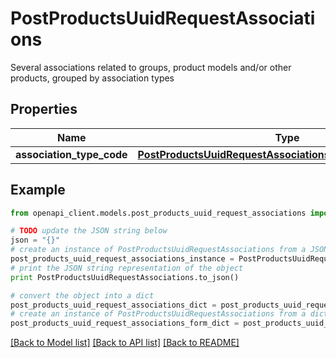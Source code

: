 # PostProductsUuidRequestAssociations

Several associations related to groups, product models and/or other products, grouped by association types

## Properties
Name | Type | Description | Notes
------------ | ------------- | ------------- | -------------
**association_type_code** | [**PostProductsUuidRequestAssociationsAssociationTypeCode**](PostProductsUuidRequestAssociationsAssociationTypeCode.md) |  | [optional] 

## Example

```python
from openapi_client.models.post_products_uuid_request_associations import PostProductsUuidRequestAssociations

# TODO update the JSON string below
json = "{}"
# create an instance of PostProductsUuidRequestAssociations from a JSON string
post_products_uuid_request_associations_instance = PostProductsUuidRequestAssociations.from_json(json)
# print the JSON string representation of the object
print PostProductsUuidRequestAssociations.to_json()

# convert the object into a dict
post_products_uuid_request_associations_dict = post_products_uuid_request_associations_instance.to_dict()
# create an instance of PostProductsUuidRequestAssociations from a dict
post_products_uuid_request_associations_form_dict = post_products_uuid_request_associations.from_dict(post_products_uuid_request_associations_dict)
```
[[Back to Model list]](../README.md#documentation-for-models) [[Back to API list]](../README.md#documentation-for-api-endpoints) [[Back to README]](../README.md)


